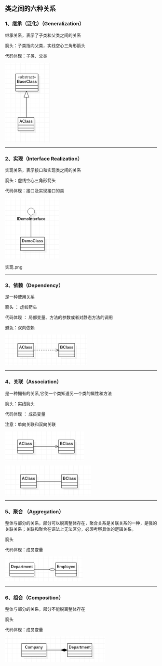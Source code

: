 
## 类之间的六种关系

### 1、继承（泛化）（Generalization）
继承关系，表示了子类和父类之间的关系

箭头：子类指向父类，实线空心三角形箭头

代码体现：子类、父类

![泛化](泛化.png)

---

### 2、实现（Interface Realization）

实现关系，表示接口和实现类之间的关系

箭头：虚线空心三角形箭头

代码体现：接口及实现接口的类

![实现](实现.png)

实现.png

---

### 3、依赖（Dependency）

是一种使用关系

箭头 ： 虚线箭头

代码体现 ： 局部变量、方法的参数或者对静态方法的调用

避免：双向依赖

![依赖](依赖.png)

---

### 4、关联（Association）

是一种拥有的关系,它使一个类知道另一个类的属性和方法

箭头：实线箭头

代码体现 ： 成员变量

注意：单向关联和双向关联

![单向关联](单向关联.png)

![双向关联](双向关联.png)

---

### 5、聚合 （Aggregation）

整体与部分的关系，部分可以脱离整体存在，聚合关系是关联关系的一种，是强的关联关系；关联和聚合在语法上无法区分，必须考察具体的逻辑关系。

箭头

代码体现：成员变量

![聚合](聚合.png)

---

### 6、组合（Composition）

整体与部分的关系，部分不能脱离整体存在

箭头

代码体现：成员变量

![组合](组合.png)